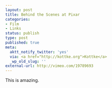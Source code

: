 ```yaml
---
layout: post
title: Behind the Scenes at Pixar
categories:
- Film
- Links
status: publish
type: post
published: true
meta:
  aktt_notify_twitter: 'yes'
  via: <a href="http://kottke.org">Kottke</a>
  _wp_old_slug: ''
external-url: http://vimeo.com/19789693
---
```

<p>This is amazing.</p>
